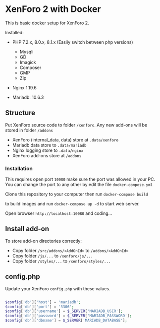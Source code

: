 # XenForo 2 with Docker

This is basic docker setup for XenForo 2.

Installed:

- PHP 7.2.x, 8.0.x, 8.1.x (Easily switch between php versions)

  - Mysqli
  - GD
  - Imagick
  - Composer
  - GMP
  - Zip

- Nginx 1.19.6
- Mariadb: 10.6.3

## Structure

Put XenForo source code to folder `/xenforo`. Any new add-ons will be stored in folder `/addons`

- XenForo (internal_data, data) store at `.data/xenforo`
- Mariadb data store to `.data/mariadb`
- Nginx logging store to `.data/nginx`
- XenForo add-ons store at `/addons`

### Installation

This requires open port `10080` make sure the port was allowed in your PC. You can change the port to any other
by edit the file `docker-compose.yml`

Clone this repository to your computer then run
`docker-compose build`

to build images and run `docker-compose up -d` to start web server.

Open browser `http://localhost:10080` and coding...

## Install add-on

To store add-on directories correctly:

- Copy folder `/src/addons/<AddOnId>` to `/addons/<AddOnId>`
- Copy folder `/js/...` to `/xenforo/js/...`
- Copy folder `/styles/...` to `/xenforo/styles/...`

## config.php

Update your XenForo `config.php` with these values.

```php

$config['db']['host'] = 'mariadb';
$config['db']['port'] = '3306';
$config['db']['username'] = $_SERVER['MARIADB_USER'];
$config['db']['password'] = $_SERVER['MARIADB_PASSWORD'];
$config['db']['dbname'] = $_SERVER['MARIADB_DATABASE'];

```
